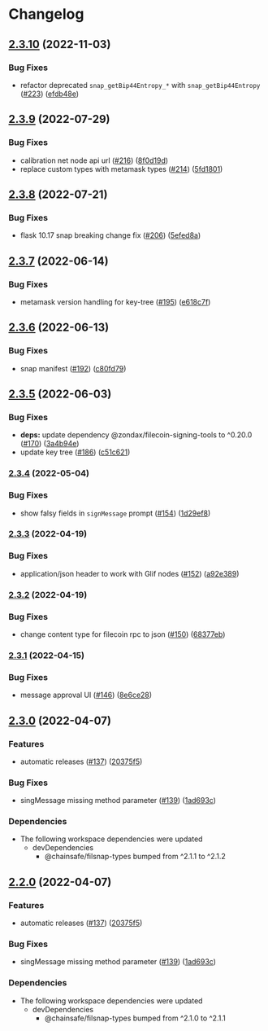 # Changelog

## [2.3.10](https://github.com/ChainSafe/filsnap/compare/filsnap-v2.3.9...filsnap-v2.3.10) (2022-11-03)


### Bug Fixes

* refactor deprecated `snap_getBip44Entropy_*` with `snap_getBip44Entropy` ([#223](https://github.com/ChainSafe/filsnap/issues/223)) ([efdb48e](https://github.com/ChainSafe/filsnap/commit/efdb48e7efc36d6a3ff1eae5b84c3725b1440d13))

## [2.3.9](https://github.com/ChainSafe/filsnap/compare/filsnap-v2.3.8...filsnap-v2.3.9) (2022-07-29)


### Bug Fixes

* calibration net node api url ([#216](https://github.com/ChainSafe/filsnap/issues/216)) ([8f0d19d](https://github.com/ChainSafe/filsnap/commit/8f0d19dc75ff2df7a9bf3475fdb4280fdbd38996))
* replace custom types with metamask types ([#214](https://github.com/ChainSafe/filsnap/issues/214)) ([5fd1801](https://github.com/ChainSafe/filsnap/commit/5fd18019d4045c3522786c7306a33d7bf07b0cc4))

## [2.3.8](https://github.com/ChainSafe/filsnap/compare/filsnap-v2.3.7...filsnap-v2.3.8) (2022-07-21)


### Bug Fixes

* flask 10.17 snap breaking change fix ([#206](https://github.com/ChainSafe/filsnap/issues/206)) ([5efed8a](https://github.com/ChainSafe/filsnap/commit/5efed8aafedd8babd94562dc8f24b9e7f62ec09e))

## [2.3.7](https://github.com/ChainSafe/filsnap/compare/filsnap-v2.3.6...filsnap-v2.3.7) (2022-06-14)


### Bug Fixes

* metamask version handling for key-tree ([#195](https://github.com/ChainSafe/filsnap/issues/195)) ([e618c7f](https://github.com/ChainSafe/filsnap/commit/e618c7f8b37101a12e090d2582ac4202a9e68c4e))

## [2.3.6](https://github.com/ChainSafe/filsnap/compare/filsnap-v2.3.5...filsnap-v2.3.6) (2022-06-13)


### Bug Fixes

* snap manifest ([#192](https://github.com/ChainSafe/filsnap/issues/192)) ([c80fd79](https://github.com/ChainSafe/filsnap/commit/c80fd79fb6d1145060c046377b9b45ea5b4f38b3))

## [2.3.5](https://github.com/ChainSafe/filsnap/compare/filsnap-v2.3.4...filsnap-v2.3.5) (2022-06-03)


### Bug Fixes

* **deps:** update dependency @zondax/filecoin-signing-tools to ^0.20.0 ([#170](https://github.com/ChainSafe/filsnap/issues/170)) ([3a4b94e](https://github.com/ChainSafe/filsnap/commit/3a4b94e6f7982ffef97962da289b101514bb7ce4))
* update key tree ([#186](https://github.com/ChainSafe/filsnap/issues/186)) ([c51c621](https://github.com/ChainSafe/filsnap/commit/c51c621dea0adfa755b424f22bbfa9d314f02f6d))

### [2.3.4](https://github.com/ChainSafe/filsnap/compare/filsnap-v2.3.3...filsnap-v2.3.4) (2022-05-04)


### Bug Fixes

* show falsy fields in `signMessage` prompt ([#154](https://github.com/ChainSafe/filsnap/issues/154)) ([1d29ef8](https://github.com/ChainSafe/filsnap/commit/1d29ef85abb05b7070b9d587bbba2f22cb701a7c))

### [2.3.3](https://github.com/ChainSafe/filsnap/compare/filsnap-v2.3.2...filsnap-v2.3.3) (2022-04-19)


### Bug Fixes

* application/json header to work with Glif nodes ([#152](https://github.com/ChainSafe/filsnap/issues/152)) ([a92e389](https://github.com/ChainSafe/filsnap/commit/a92e389c01d753e2237ec7164916f22d130371c1))

### [2.3.2](https://github.com/ChainSafe/filsnap/compare/filsnap-v2.3.1...filsnap-v2.3.2) (2022-04-19)


### Bug Fixes

* change content type for filecoin rpc to json ([#150](https://github.com/ChainSafe/filsnap/issues/150)) ([68377eb](https://github.com/ChainSafe/filsnap/commit/68377ebe8541fe4da585fcd7311d574746362374))

### [2.3.1](https://github.com/ChainSafe/filsnap/compare/filsnap-v2.3.0...filsnap-v2.3.1) (2022-04-15)


### Bug Fixes

* message approval UI ([#146](https://github.com/ChainSafe/filsnap/issues/146)) ([8e6ce28](https://github.com/ChainSafe/filsnap/commit/8e6ce282f2895d96144cb0d7439011c37bc611b4))

## [2.3.0](https://github.com/ChainSafe/filsnap/compare/filsnap-v2.2.0...filsnap-v2.3.0) (2022-04-07)


### Features

* automatic releases ([#137](https://github.com/ChainSafe/filsnap/issues/137)) ([20375f5](https://github.com/ChainSafe/filsnap/commit/20375f52d2712a59961a8c5708fa990b3a178dd2))


### Bug Fixes

* singMessage missing method parameter ([#139](https://github.com/ChainSafe/filsnap/issues/139)) ([1ad693c](https://github.com/ChainSafe/filsnap/commit/1ad693cc5add32761bff94be71ea477671c2f9b5))


### Dependencies

* The following workspace dependencies were updated
  * devDependencies
    * @chainsafe/filsnap-types bumped from ^2.1.1 to ^2.1.2

## [2.2.0](https://github.com/ChainSafe/filsnap/compare/filsnap-v2.1.0...filsnap-v2.2.0) (2022-04-07)


### Features

* automatic releases ([#137](https://github.com/ChainSafe/filsnap/issues/137)) ([20375f5](https://github.com/ChainSafe/filsnap/commit/20375f52d2712a59961a8c5708fa990b3a178dd2))


### Bug Fixes

* singMessage missing method parameter ([#139](https://github.com/ChainSafe/filsnap/issues/139)) ([1ad693c](https://github.com/ChainSafe/filsnap/commit/1ad693cc5add32761bff94be71ea477671c2f9b5))


### Dependencies

* The following workspace dependencies were updated
  * devDependencies
    * @chainsafe/filsnap-types bumped from ^2.1.0 to ^2.1.1
